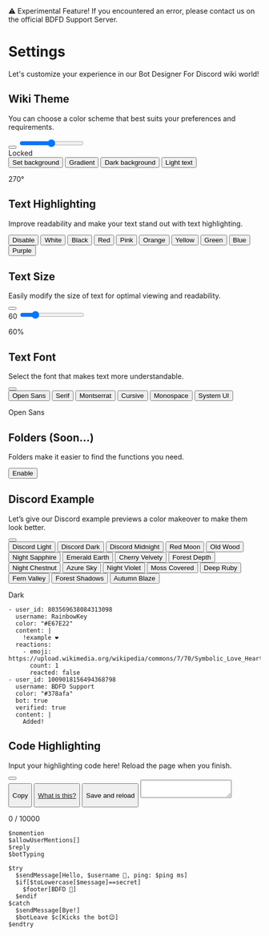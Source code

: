 <div class="tag-beta">
  <span class="warn">⚠️</span>
  <span class="text">
    <span class="head">Experimental Feature!</span>
    <span class="desc">If you encountered an error, please contact us on the official BDFD Support Server.</span>
  </span>
</div>

# Settings
Let's customize your experience in our Bot Designer For Discord wiki world!

<link rel="stylesheet" href="./settings.css">
<script src="./settings.js" defer></script>

<div class="settingembed">
  <h2>Wiki Theme</h2>
  <p>You can choose a color scheme that best suits your preferences and requirements.</p>
  <button class="resetSettingButton" id="resetTheme" onClick="resetTheme()" title="Reset" aria-label="Reset">
    <i class="fa fa-refresh" aria-hidden="true"></i>
  </button>
  <input type="range" id="themeSlider" min="0" max="360" oninput="updateColor()">
  <div id="themePreview">
    <div id="colorThemeDisplay"></div>
    <div id="hexColor"></div>
    <div class="lock-text" id="lockText" onClick="lockTheme()">Locked</div>
  </div>
  <div class="themebuttons">
    <button class="tbutton" id="setBackground" onClick="useBackground()">Set background</button>
    <button class="tbutton" id="gradientTheme" onClick="gradientBackground()">Gradient</button>
    <button class="tbutton" id="setDarkBackground" onClick="useDarkBackground()">Dark background</button>
    <button class="tbutton" id="setWhiteColor" onClick="useFontColor()">Light text</button>
  </div>
  <p id="default-is">270°</p>
</div>

<div class="settingembed">
  <h2>Text Highlighting</h2>
  <p>Improve readability and make your text stand out with  text highlighting.</p>
  <div class="texthighbuttons">
    <button id="high-none" onClick="changeTextHigh('none')" class="hbutton">Disable</button>
    <button id="high-white" onClick="changeTextHigh('white')" class="hbutton">White</button>
    <button id="high-black" onClick="changeTextHigh('black')" class="hbutton">Black</button>
    <button id="high-red" onClick="changeTextHigh('red')" class="hbutton">Red</button>
    <button id="high-pink" onClick="changeTextHigh('pink')" class="hbutton">Pink</button>
    <button id="high-orange" onClick="changeTextHigh('orange')" class="hbutton">Orange</button>
    <button id="high-yellow" onClick="changeTextHigh('yellow')" class="hbutton">Yellow</button>
    <button id="high-green" onClick="changeTextHigh('green')" class="hbutton">Green</button>
    <button id="high-blue" onClick="changeTextHigh('blue')" class="hbutton">Blue</button>
    <button id="high-purple" onClick="changeTextHigh('purple')" class="hbutton">Purple</button>
  </div>
</div>

<div class="settingembed">
  <h2>Text Size</h2>
  <p>Easily modify the size of text for optimal viewing and readability.</p>
  <button class="resetSettingButton" id="textResetButton" onClick="resetFontSize()" title="Reset" aria-label="Reset">
    <i class="fa fa-refresh" aria-hidden="true"></i>
  </button>
  <div class="textsizebuttons">
    <label id="display-size">60</label>
    <input type="range" id="textsize" min="50" max="100" value="60" oninput="changeFontSize()"/>
    <p id="default-is">60%</p>
  </div>
</div>

<div class="settingembed">
  <h2>Text Font</h2>
  <p>Select the font that makes text more understandable.</p>
  <button class="resetSettingButton" id="font1" onClick="changeTextFont('font1')" title="Reset" aria-label="Reset">
    <i class="fa fa-refresh" aria-hidden="true"></i>
  </button>
  <div class="textfontbuttons">
  	<button id="font1" class="fbutton" onClick="changeTextFont('font1')">Open Sans</button>
    <button id="font2" class="fbutton" onClick="changeTextFont('font2')">Serif</button>
  	<button id="font3" class="fbutton" onClick="changeTextFont('font3')">Montserrat</button>
  	<button id="font4" class="fbutton" onClick="changeTextFont('font4')">Cursive</button>
  	<button id="font5" class="fbutton" onClick="changeTextFont('font5')">Monospace</button>
  	<button id="font6" class="fbutton" onClick="changeTextFont('font6')">System UI</button>
    <p id="default-is">Open Sans</p>
  </div>
</div>

<div class="settingembed">
  <h2>Folders (Soon...)</h2>
  <p>Folders make it easier to find the functions you need.</p>
  <div class="folderbuttons">
  	<button id="manageFolder" class="folderbutton">Enable</button>
  </div>
</div>

<div class="settingembed">
  <h2>Discord Example</h2>
  <p>Let’s give our Discord example previews a color makeover to make them look better.</p>
  <button class="resetSettingButton" onClick="changeDiscordTheme('dark')" title="Reset" aria-label="Reset">
    <i class="fa fa-refresh" aria-hidden="true"></i>
  </button>
  <div class="discordexamplebuttons">
    <button id="light-button" class="dbutton" onClick="changeDiscordTheme('light')">
      <div class="display-color" id="light"></div>
      <div class="display-text"> Discord Light</div>
    </button>
    <button id="dark-button" class="dbutton" onClick="changeDiscordTheme('dark')">
      <div class="display-color" id="dark"></div>
      <div class="display-text"> Discord Dark</div>
    </button>
    <button id="midnight-button" class="dbutton" onClick="changeDiscordTheme('midnight')">
      <div class="display-color" id="midnight"></div>
      <div class="display-text">Discord Midnight</div>
    </button>
    <button id="redmoon-button" class="dbutton" onClick="changeDiscordTheme('redmoon')">
      <div class="display-color" id="redmoon"></div>
      <div class="display-text">Red Moon</div>
    </button>
    <button id="oldwood-button" class="dbutton" onClick="changeDiscordTheme('oldwood')">
      <div class="display-color" id="oldwood"></div>
      <div class="display-text">Old Wood</div>
    </button>
    <button id="nightsapphire-button" class="dbutton" onClick="changeDiscordTheme('nightsapphire')">
      <div class="display-color" id="nightsapphire"></div>
      <div class="display-text">Night Sapphire</div>
    </button>
    <button id="emeraldearth-button" class="dbutton" onClick="changeDiscordTheme('emeraldearth')">
      <div class="display-color" id="emeraldearth"></div>
      <div class="display-text">Emerald Earth</div>
    </button>
    <button id="cherryvelvety-button" class="dbutton" onClick="changeDiscordTheme('cherryvelvety')">
      <div class="display-color" id="cherryvelvety"></div>
      <div class="display-text">Cherry Velvety</div>
    </button>
    <button id="forestdepth-button" class="dbutton" onClick="changeDiscordTheme('forestdepth')">
      <div class="display-color" id="forestdepth"></div>
      <div class="display-text">Forest Depth</div>
    </button>
    <button id="nightchestnut-button" class="dbutton" onClick="changeDiscordTheme('nightchestnut')">
      <div class="display-color" id="nightchestnut"></div>
      <div class="display-text">Night Chestnut</div>
    </button>
    <button id="azuresky-button" class="dbutton" onClick="changeDiscordTheme('azuresky')">
      <div class="display-color" id="azuresky"></div>
      <div class="display-text">Azure Sky</div>
    </button>
    <button id="nightviolet-button" class="dbutton" onClick="changeDiscordTheme('nightviolet')">
      <div class="display-color" id="nightviolet"></div>
      <div class="display-text">Night Violet</div>
    </button>
    <button id="mosscovered-button" class="dbutton" onClick="changeDiscordTheme('mosscovered')">
      <div class="display-color" id="mosscovered"></div>
      <div class="display-text">Moss Covered</div>
    </button>
    <button id="deepruby-button" class="dbutton" onClick="changeDiscordTheme('deepruby')">
      <div class="display-color" id="deepruby"></div>
      <div class="display-text">Deep Ruby</div>
    </button>
    <button id="fernvalley-button" class="dbutton" onClick="changeDiscordTheme('fernvalley')">
      <div class="display-color" id="fernvalley"></div>
      <div class="display-text">Fern Valley</div>
    </button>
    <button id="forestshadows-button" class="dbutton" onClick="changeDiscordTheme('forestshadows')">
      <div class="display-color" id="forestshadows"></div>
      <div class="display-text">Forest Shadows</div>
    </button>
    <button id="autumnblaze-button" class="dbutton" onClick="changeDiscordTheme('autumnblaze')">
      <div class="display-color" id="autumnblaze"></div>
      <div class="display-text">Autumn Blaze</div>
    </button>
  </div>
  <p id="default-is">Dark</p>
</div>

```discord yaml
- user_id: 803569638084313098
  username: RainbowKey
  color: "#E67E22"
  content: |
    !example ❤️
  reactions:
    - emoji: https://upload.wikimedia.org/wikipedia/commons/7/70/Symbolic_Love_Heart.png
      count: 1
      reacted: false
- user_id: 1009018156494368798
  username: BDFD Support
  color: "#378afa"
  bot: true
  verified: true
  content: |
    Added!
```

<div class="settingembed">
  <h2>Code Highlighting</h2>
  <p>Input your  highlighting code here! Reload the page when you finish.</p>
  <button class="resetSettingButton" id="resetHG" onClick="resetHGInput()" title="Reset" aria-label="Reset">
    <i class="fa fa-refresh" aria-hidden="true"></i>
  </button>
  <div class="codehighlighting">
    <button id="copyHG" onClick="copyHGInput()" class="hgButton">
      <p><i class="fa fa-clipboard" aria-hidden="true"></i> Copy</p>
    </button>
    <button class="hgButton">
      <p><a href="https://www.youtube.com/watch?v=xvFZjo5PgG0"><i class="fa fa-book" aria-hidden="true"></i> What is this?</a></p>
    </button>
    <button id="reloadHG" onClick="reloadHGPage()" class="hgButton">
      <p><i class="fa fa-circle-o-notch" aria-hidden="true"></i> Save and reload</p>
    </button>
    <textarea id="jsonhginput" oninput="updateCodeHG()" maxlength="10000"></textarea>
  </div>
  <p class="charCount">0 / 10000</p>
</div>

```
$nomention
$allowUserMentions[]
$reply
$botTyping

$try
  $sendMessage[Hello, $username 👋, ping: $ping ms]
  $if[$toLowercase[$message]==secret]
    $footer[BDFD 🤩]
  $endif
$catch
  $sendMessage[Bye!]
  $botLeave $c[Kicks the bot😉]
$endtry
```
